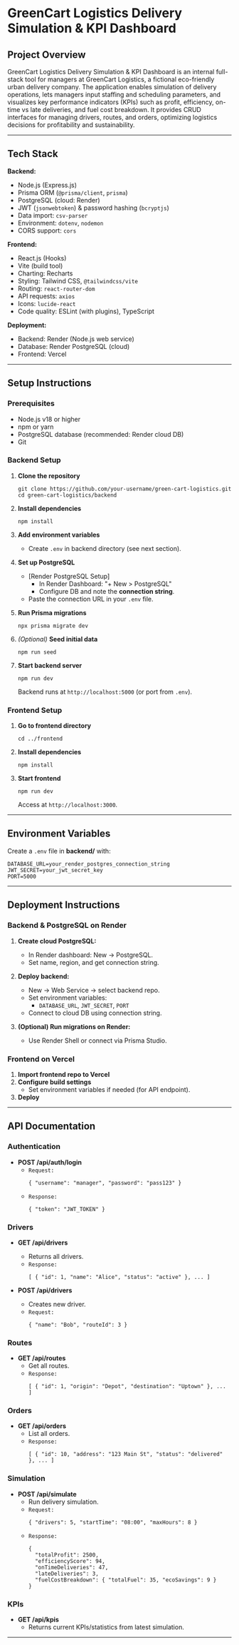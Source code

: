 # GreenCart Logistics Delivery Simulation & KPI Dashboard

## Project Overview

GreenCart Logistics Delivery Simulation & KPI Dashboard is an internal full-stack tool for managers at GreenCart Logistics, a fictional eco-friendly urban delivery company. The application enables simulation of delivery operations, lets managers input staffing and scheduling parameters, and visualizes key performance indicators (KPIs) such as profit, efficiency, on-time vs late deliveries, and fuel cost breakdown. It provides CRUD interfaces for managing drivers, routes, and orders, optimizing logistics decisions for profitability and sustainability.

---

## Tech Stack

**Backend:**
- Node.js (Express.js)
- Prisma ORM (`@prisma/client`, `prisma`)
- PostgreSQL (cloud: Render)
- JWT (`jsonwebtoken`) & password hashing (`bcryptjs`)
- Data import: `csv-parser`
- Environment: `dotenv`, `nodemon`
- CORS support: `cors`

**Frontend:**
- React.js (Hooks)
- Vite (build tool)
- Charting: Recharts
- Styling: Tailwind CSS, `@tailwindcss/vite`
- Routing: `react-router-dom`
- API requests: `axios`
- Icons: `lucide-react`
- Code quality: ESLint (with plugins), TypeScript

**Deployment:**
- Backend: Render (Node.js web service)
- Database: Render PostgreSQL (cloud)
- Frontend: Vercel

---

## Setup Instructions

### Prerequisites

- Node.js v18 or higher
- npm or yarn
- PostgreSQL database (recommended: Render cloud DB)
- Git

### Backend Setup

1. **Clone the repository**
    ```
    git clone https://github.com/your-username/green-cart-logistics.git
    cd green-cart-logistics/backend
    ```

2. **Install dependencies**
    ```
    npm install
    ```

3. **Add environment variables**
    - Create `.env` in backend directory (see next section).

4. **Set up PostgreSQL**
    - [Render PostgreSQL Setup]
        - In Render Dashboard: "+ New > PostgreSQL"
        - Configure DB and note the **connection string**.
    - Paste the connection URL in your `.env` file.

5. **Run Prisma migrations**
    ```
    npx prisma migrate dev
    ```

6. *(Optional)* **Seed initial data**
    ```
    npm run seed
    ```

7. **Start backend server**
    ```
    npm run dev
    ```
    Backend runs at `http://localhost:5000` (or port from `.env`).

### Frontend Setup

1. **Go to frontend directory**
    ```
    cd ../frontend
    ```

2. **Install dependencies**
    ```
    npm install
    ```

3. **Start frontend**
    ```
    npm run dev
    ```
    Access at `http://localhost:3000`.

---

## Environment Variables

Create a `.env` file in **backend/** with:
 ```
DATABASE_URL=your_render_postgres_connection_string
JWT_SECRET=your_jwt_secret_key
PORT=5000
```


---

## Deployment Instructions

### Backend & PostgreSQL on Render

1. **Create cloud PostgreSQL:**
   - In Render dashboard: New → PostgreSQL.
   - Set name, region, and get connection string.

2. **Deploy backend:**
   - New → Web Service → select backend repo.
   - Set environment variables:
     - `DATABASE_URL`, `JWT_SECRET`, `PORT`
   - Connect to cloud DB using connection string.

3. **(Optional) Run migrations on Render:**
   - Use Render Shell or connect via Prisma Studio.

### Frontend on Vercel

1. **Import frontend repo to Vercel**
2. **Configure build settings**
   - Set environment variables if needed (for API endpoint).
3. **Deploy**

---

## API Documentation

### Authentication

- **POST /api/auth/login**
    - `Request:`  
      ```
      { "username": "manager", "password": "pass123" }
      ```
    - `Response:`
      ```
      { "token": "JWT_TOKEN" }
      ```

### Drivers

- **GET /api/drivers**
    - Returns all drivers.
    - `Response:`  
      ```
      [ { "id": 1, "name": "Alice", "status": "active" }, ... ]
      ```

- **POST /api/drivers**
    - Creates new driver.
    - `Request:`  
      ```
      { "name": "Bob", "routeId": 3 }
      ```

### Routes

- **GET /api/routes**
    - Get all routes.
    - `Response:`  
      ```
      [ { "id": 1, "origin": "Depot", "destination": "Uptown" }, ... ]
      ```

### Orders

- **GET /api/orders**
    - List all orders.
    - `Response:`  
      ```
      [ { "id": 10, "address": "123 Main St", "status": "delivered" }, ... ]
      ```

### Simulation

- **POST /api/simulate**
    - Run delivery simulation.
    - `Request:`  
      ```
      { "drivers": 5, "startTime": "08:00", "maxHours": 8 }
      ```
    - `Response:`
      ```
      {
        "totalProfit": 2500,
        "efficiencyScore": 94,
        "onTimeDeliveries": 47,
        "lateDeliveries": 3,
        "fuelCostBreakdown": { "totalFuel": 35, "ecoSavings": 9 }
      }
      ```

### KPIs

- **GET /api/kpis**
    - Returns current KPIs/statistics from latest simulation.

---


